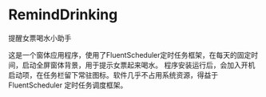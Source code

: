# RemindDrinking
提醒女票喝水小助手


这是一个窗体应用程序，使用了FluentScheduler定时任务框架，在每天的固定时间，启动全屏窗体背景，用于提示女票起来喝水。
程序安装运行后，会加入开机启动项，在任务栏留下常驻图标。软件几乎不占用系统资源，得益于 FluentScheduler 定时任务调度框架。
